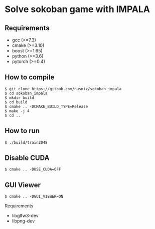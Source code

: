 # Solve sokoban game with IMPALA

## Requirements

* gcc (>=7.3)
* cmake (>=3.10)
* boost (>=1.65)
* python (>=3.6)
* pytorch (>=0.4)

## How to compile

    $ git clone https://github.com/nusmiz/sokoban_impala
    $ cd sokoban_impala
    $ mkdir build
    $ cd build
    $ cmake .. -DCMAKE_BUILD_TYPE=Release
    $ make -j 4
    $ cd ..

## How to run

    $ ./build/train2048

## Disable CUDA

    $ cmake .. -DUSE_CUDA=OFF

## GUI Viewer

    $ cmake .. -DGUI_VIEWER=ON

Requirements
* libglfw3-dev
* libpng-dev

